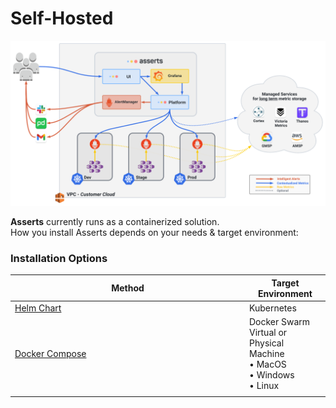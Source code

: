 # Self-Hosted

![](../../.gitbook/assets/self-hosted.svg)

**Asserts** currently runs as a containerized solution.\
How you install Asserts depends on your needs & target environment:

### Installation Options

<table><thead><tr><th width="361">Method</th><th>Target Environment</th></tr></thead><tbody><tr><td><a href="helm-chart.md">Helm Chart</a></td><td>Kubernetes</td></tr><tr><td><a href="docker-compose.md">Docker Compose</a></td><td>Docker Swarm<br>Virtual or Physical Machine <br>  • MacOS<br>  • Windows<br>  • Linux</td></tr><tr><td></td><td></td></tr></tbody></table>
